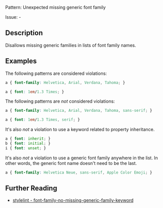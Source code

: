 Pattern: Unexpected missing generic font family

Issue: -

## Description

Disallows missing generic families in lists of font family names.

## Examples

The following patterns are considered violations:

```css
a { font-family: Helvetica, Arial, Verdana, Tahoma; }
```

```css
a { font: 1em/1.3 Times; }
```

The following patterns are *not* considered violations:

```css
a { font-family: Helvetica, Arial, Verdana, Tahoma, sans-serif; }
```

```css
a { font: 1em/1.3 Times, serif; }
```

It's also *not* a violation to use a keyword related to property inheritance.

```css
a { font: inherit; }
b { font: initial; }
i { font: unset; }
```

It's also *not* a violation to use a generic font family anywhere in the list. In other words, the generic font name doesn't need to be the last.

```css
a { font-family: Helvetica Neue, sans-serif, Apple Color Emoji; }
```

## Further Reading

* [stylelint - font-family-no-missing-generic-family-keyword](https://stylelint.io/user-guide/rules/font-family-no-missing-generic-family-keyword)